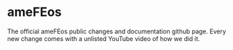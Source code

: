 # ameFEos
The official ameFEos public changes and documentation github page. Every new change comes with a unlisted YouTube video of how we did it.
